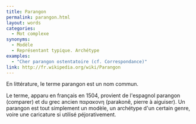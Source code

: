 ```yaml
---
title: Parangon
permalink: parangon.html
layout: words
categories:
  - Mot complexe
synonyms:
  - Modèle
  - Représentant typique. Archétype
examples:
  - "Cher parangon ostentatoire (cf. Correspondance)"
link: http://fr.wikipedia.org/wiki/Parangon
---
```


En littérature, le terme parangon est un nom commun.

Le terme, apparu en français en 1504, provient de l'espagnol parangon (comparer) et du grec ancien &#960;&#945;&#961;&#945;&#954;&#959;&#957;&#951; (parakonê, pierre à aiguiser).
Un parangon est tout simplement un modèle, un archétype d'un certain genre, voire une caricature si utilisé péjorativement.
